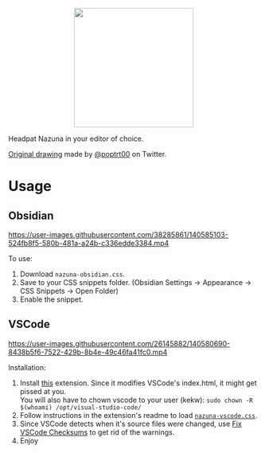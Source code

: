 <p align="center">
  <img height="240px" src="https://autumn.revolt.chat/attachments/OEB8UosMOjndRE4rpvxS5_GuJoCxS_NQm58VQXFLL_/image.png" />
</p>

Headpat Nazuna in your editor of choice.

[Original drawing](https://twitter.com/poptrt00/status/1334512406941331461) made by [@poptrt00](https://twitter.com/poptrt00) on Twitter.

# Usage

## Obsidian

https://user-images.githubusercontent.com/38285861/140585103-524fb8f5-580b-481a-a24b-c336edde3384.mp4

To use:
1. Download `nazuna-obsidian.css`.
2. Save to your CSS snippets folder.
   (Obsidian Settings -> Appearance -> CSS Snippets -> Open Folder)
3. Enable the snippet.

## VSCode
https://user-images.githubusercontent.com/26145882/140580690-8438b5f6-7522-429b-8b4e-49c46fa41fc0.mp4

Installation:
1. Install [this](https://github.com/be5invis/vscode-custom-css) extension. Since it modifies VSCode's index.html, it might get pissed at you. \
   You will also have to chown vscode to your user (kekw): `sudo chown -R $(whoami) /opt/visual-studio-code/`
2. Follow instructions in the extension's readme to load [`nazuna-vscode.css`](nazuna-vscode.css).
3. Since VSCode detects when it's source files were changed, use [Fix VSCode Checksums](https://marketplace.visualstudio.com/items?itemName=lehni.vscode-fix-checksums) to get rid of the warnings.
4. Enjoy
